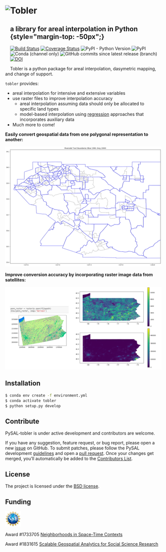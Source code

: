 
# <img src="https://vignette.wikia.nocookie.net/waldo/images/9/9d/Character.Waldo.jpg/revision/latest?cb=20071001045624" height="200px" style="float:left" /> Tobler 
## a library for areal interpolation in Python {style="margin-top: -50px";}


[![Build Status](https://travis-ci.com/pysal/tobler.svg?branch=master)](https://travis-ci.org/pysal/tobler)
[![Coverage Status](https://coveralls.io/repos/github/pysal/tobler/badge.svg?branch=master)](https://coveralls.io/github/pysal/tobler?branch=master&service=github&kill_cache=1)
![PyPI - Python Version](https://img.shields.io/pypi/pyversions/tobler)
![PyPI](https://img.shields.io/pypi/v/tobler)
![Conda (channel only)](https://img.shields.io/conda/vn/conda-forge/tobler)
![GitHub commits since latest release (branch)](https://img.shields.io/github/commits-since/pysal/tobler/latest)
[![DOI](https://zenodo.org/badge/202220824.svg)](https://zenodo.org/badge/latestdoi/202220824)

Tobler is a python package for areal interpolation, dasymetric mapping, and change of support.
<p></p>


`tobler` provides:

* areal interpolation for intensive and extensive variables	
* use raster files to improve interpolation accuracy
    + areal interpolation assuming data should only be allocated to specific land types
    + model-based interpolation using [regression](https://github.com/spatialucr/tobler/blob/master/examples/vectorized_raster_example.ipynb) approaches that incorporates auxiliary data
* Much more to come!


**Easily convert geospatial data from one polygonal representation to another:**

![](docs/figs/toy_census_tracts_example.png)

**Improve conversion accuracy by incorporating raster image data from satellites:**

![](docs/figs/raster_lattice_example.png)


## Installation

```bash
$ conda env create -f environment.yml
$ conda activate tobler 
$ python setup.py develop
```

Contribute
----------

PySAL-tobler is under active development and contributors are welcome.

If you have any suggestion, feature request, or bug report, please open a new [issue](https://github.com/pysal/tobler/issues) on GitHub. To submit patches, please follow the PySAL development [guidelines](http://pysal.readthedocs.io/en/latest/developers/index.html) and open a [pull request](https://github.com/pysal/tobler). Once your changes get merged, you’ll automatically be added to the [Contributors List](https://github.com/pysal/tobler/graphs/contributors).


License
-------

The project is licensed under the [BSD license](https://github.com/pysal/tobler/blob/master/LICENSE.txt).


Funding
-------

<img src="docs/figs/nsf_logo.jpg" width="50"> 

Award #1733705 [Neighborhoods in Space-Time Contexts](https://www.nsf.gov/awardsearch/showAward?AWD_ID=1733705&HistoricalAwards=false)

 Award #1831615 [Scalable Geospatial Analytics for Social Science Research](https://www.nsf.gov/awardsearch/showAward?AWD_ID=1831615)
